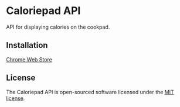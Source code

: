 # Caloriepad API
API for displaying calories on the cookpad.

## Installation
[Chrome Web Store](https://chrome.google.com/webstore/detail/caloriepad/ajlecdbdhhopiadkcdfkkedmeeanepec?hl=ja)

## License
The Caloriepad API is open-sourced software licensed under the [MIT license](LICENSE).
